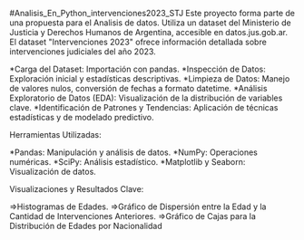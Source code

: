 #Analisis_En_Python_intervenciones2023_STJ
Este proyecto forma parte de una propuesta para el Analisis de datos. Utiliza un dataset del Ministerio de Justicia y Derechos Humanos de Argentina, accesible en datos.jus.gob.ar. El dataset "Intervenciones 2023" ofrece información detallada sobre intervenciones judiciales del año 2023.

*Carga del Dataset: Importación con pandas.
*Inspección de Datos: Exploración inicial y estadísticas descriptivas.
*Limpieza de Datos: Manejo de valores nulos, conversión de fechas a formato datetime.
*Análisis Exploratorio de Datos (EDA): Visualización de la distribución de variables clave.
*Identificación de Patrones y Tendencias: Aplicación de técnicas estadísticas y de modelado predictivo.

Herramientas Utilizadas:

*Pandas: Manipulación y análisis de datos.
*NumPy: Operaciones numéricas.
*SciPy: Análisis estadístico.
*Matplotlib y Seaborn: Visualización de datos.

Visualizaciones y Resultados Clave:

=>Histogramas de Edades.
=>Gráfico de Dispersión entre la Edad y la Cantidad de Intervenciones Anteriores.
=>Gráfico de Cajas para la Distribución de Edades por Nacionalidad

